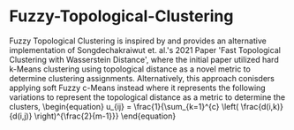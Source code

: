 # Fuzzy-Topological-Clustering

Fuzzy Topological Clustering is inspired by and provides an alternative implementation of Songdechakraiwut et. al.'s 2021 Paper 'Fast Topological Clustering with Wasserstein Distance', where the initial paper utilized hard k-Means clustering using topological distance as a novel metric to determine clustering assignments. Alternatively, this approach conisders applying soft Fuzzy c-Means instead where it represents the following variations to represent the topological distance as a metric to determine the clusters, 
\begin{equation}
u_{ij} = \frac{1}{\sum_{k=1}^{c} \left( \frac{d(i,k)}{d(i,j)} \right)^{\frac{2}{m-1}}}
\end{equation}
